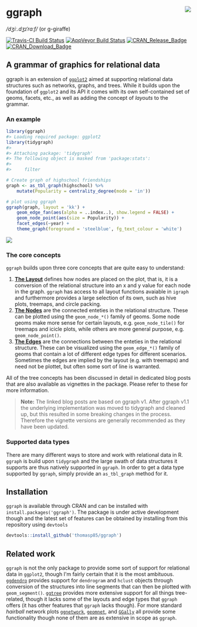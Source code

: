 
<!-- README.md is generated from README.Rmd. Please edit that file -->
ggraph <img src="man/figures/logo.png" align="right" />
=======================================================

*/dʒiː.dʒɪˈrɑːf/* (or g-giraffe)

[![Travis-CI Build Status](https://travis-ci.org/thomasp85/ggraph.svg?branch=master)](https://travis-ci.org/thomasp85/ggraph) [![AppVeyor Build Status](https://ci.appveyor.com/api/projects/status/github/thomasp85/ggraph?branch=master&svg=true)](https://ci.appveyor.com/project/thomasp85/ggraph) [![CRAN\_Release\_Badge](http://www.r-pkg.org/badges/version-ago/ggraph)](https://CRAN.R-project.org/package=ggraph) [![CRAN\_Download\_Badge](http://cranlogs.r-pkg.org/badges/ggraph)](https://CRAN.R-project.org/package=ggraph)

A grammar of graphics for relational data
-----------------------------------------

ggraph is an extension of [`ggplot2`](http://ggplot2.tidyverse.org) aimed at supporting relational data structures such as networks, graphs, and trees. While it builds upon the foundation of `ggplot2` and its API it comes with its own self-contained set of geoms, facets, etc., as well as adding the concept of *layouts* to the grammar.

### An example

``` r
library(ggraph)
#> Loading required package: ggplot2
library(tidygraph)
#> 
#> Attaching package: 'tidygraph'
#> The following object is masked from 'package:stats':
#> 
#>     filter

# Create graph of highschool friendships
graph <- as_tbl_graph(highschool) %>% 
    mutate(Popularity = centrality_degree(mode = 'in'))

# plot using ggraph
ggraph(graph, layout = 'kk') + 
    geom_edge_fan(aes(alpha = ..index..), show.legend = FALSE) + 
    geom_node_point(aes(size = Popularity)) + 
    facet_edges(~year) + 
    theme_graph(foreground = 'steelblue', fg_text_colour = 'white')
```

![](man/figures/README-unnamed-chunk-2-1.png)

### The core concepts

`ggraph` builds upon three core concepts that are quite easy to understand:

1.  [**The Layout**](http://www.data-imaginist.com/2017/ggraph-introduction-layouts/) defines how nodes are placed on the plot, that is, it is a conversion of the relational structure into an x and y value for each node in the graph. `ggraph` has access to all layout functions avaiable in `igraph` and furthermore provides a large selection of its own, such as hive plots, treemaps, and circle packing.
2.  [**The Nodes**](http://www.data-imaginist.com/2017/ggraph-introduction-nodes/) are the connected enteties in the relational structure. These can be plotted using the `geom_node_*()` family of geoms. Some node geoms make more sense for certain layouts, e.g. `geom_node_tile()` for treemaps and icicle plots, while others are more general purpose, e.g. `geom_node_point()`.
3.  [**The Edges**](http://www.data-imaginist.com/2017/ggraph-introduction-edges/) are the connections between the enteties in the relational structure. These can be visualized using the `geom_edge_*()` family of geoms that contain a lot of different edge types for different scenarios. Sometimes the edges are implied by the layout (e.g. with treemaps) and need not be plottet, but often some sort of line is warranted.

All of the tree concepts has been discussed in detail in dedicated blog posts that are also available as vignettes in the package. Please refer to these for more information.

> **Note:** The linked blog posts are based on ggraph v1. After ggraph v1.1 the underlying implementation was moved to tidygraph and cleaned up, but this resulted in some breaking changes in the process. Therefore the vignette versions are generally recommended as they have been updated.

### Supported data types

There are many different ways to store and work with relational data in R. `ggraph` is build upon `tidygraph` and the large swath of data structures it supports are thus natively supported in `ggraph`. In order to get a data type supported by `ggraph`, simply provide an `as_tbl_graph` method for it.

Installation
------------

`ggraph` is available through CRAN and can be installed with `install.packages('ggraph')`. The package is under active development though and the latest set of features can be obtained by installing from this repository using `devtools`

``` r
devtools::install_github('thomasp85/ggraph')
```

Related work
------------

`ggraph` is not the only package to provide some sort of support for relational data in `ggplot2`, though I'm fairly certain that it is the most ambituous. [`ggdendro`](https://CRAN.R-project.org/package=ggdendro) provides support for `dendrogram` and `hclust` objects through conversion of the structures into line segments that can then be plotted with `geom_segment()`. [`ggtree`](http://bioconductor.org/packages/ggtree/) provides more extensive support for all things tree-related, though it lacks some of the layouts and edge types that `ggraph` offers (it has other features that `ggraph` lacks though). For more standard *hairball* network plots [`ggnetwork`](https://CRAN.R-project.org/package=ggnetwork), [`geomnet`](https://CRAN.R-project.org/package=geomnet), and [`GGally`](https://CRAN.R-project.org/package=GGally) all provide some functionality though none of them are as extensive in scope as `ggraph`.
